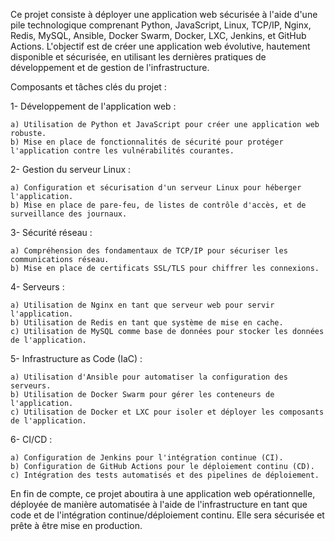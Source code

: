 Ce projet consiste à déployer une application web sécurisée à l'aide d'une pile technologique comprenant Python, JavaScript, Linux, TCP/IP, Nginx, Redis, MySQL, Ansible, Docker Swarm, Docker, LXC, Jenkins, et GitHub Actions. L'objectif est de créer une application web évolutive, hautement disponible et sécurisée, en utilisant les dernières pratiques de développement et de gestion de l'infrastructure.

Composants et tâches clés du projet :

1- Développement de l'application web :

    a) Utilisation de Python et JavaScript pour créer une application web robuste.
    b) Mise en place de fonctionnalités de sécurité pour protéger l'application contre les vulnérabilités courantes.

2- Gestion du serveur Linux :

    a) Configuration et sécurisation d'un serveur Linux pour héberger l'application.
    b) Mise en place de pare-feu, de listes de contrôle d'accès, et de surveillance des journaux.

3- Sécurité réseau :

    a) Compréhension des fondamentaux de TCP/IP pour sécuriser les communications réseau.
    b) Mise en place de certificats SSL/TLS pour chiffrer les connexions.

4- Serveurs :

    a) Utilisation de Nginx en tant que serveur web pour servir l'application.
    b) Utilisation de Redis en tant que système de mise en cache.
    c) Utilisation de MySQL comme base de données pour stocker les données de l'application.

5- Infrastructure as Code (IaC) :

    a) Utilisation d'Ansible pour automatiser la configuration des serveurs.
    b) Utilisation de Docker Swarm pour gérer les conteneurs de l'application.
    c) Utilisation de Docker et LXC pour isoler et déployer les composants de l'application.

6- CI/CD :

    a) Configuration de Jenkins pour l'intégration continue (CI).
    b) Configuration de GitHub Actions pour le déploiement continu (CD).
    c) Intégration des tests automatisés et des pipelines de déploiement.
    
En fin de compte, ce projet aboutira à une application web opérationnelle, déployée de manière automatisée à l'aide de l'infrastructure en tant que code et de l'intégration continue/déploiement continu. Elle sera sécurisée et prête à être mise en production.
